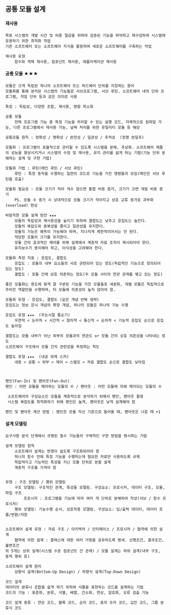 ## 공통 모듈 설계

#### 재사용
	목표 시스템의 개발 시간 및 비용 절감을 위하여 검증된 기능을 파악하고 재구성하여 시스템에 응용하기 위한 최적화 작업
	기존 소프트웨어 또는 소프트웨어 지식을 활용하여 새로운 소프트웨어를 구축하는 작업

	재사용 유형
		함수와 객체 재사용, 컴포넌트 재사용, 애플리케이션 재사용


#### 공통 모듈 ★★★
	모듈은 크게 독립된 하나의 소프트웨어 또는 하드웨어 단위를 지칭하는 용어
	모듈화를 통해 분리된 시스템의 기능들로 서브프로그램, 서브 루틴, 소프트웨어 내의 단위 프로그램, 작업 단위 등과 같은 의미로 사용

	특징 : 독립성, 다양한 조합, 재사용, 영향 최소화

	공통 모듈
		전체 프로그램 기능 중 특정 기능을 처리할 수 있는 실행 코드, 자체적으로 컴파일 가능, 다른 프로그램에서 재사용 가능, 날짜 처리를 위한 유틸리티 모듈 등 해당

	공통모듈 원칙 : 정확성 / 명확성 / 완전성 / 일관성 / 추적성  (정명 완일추)

	모듈화 : 프로그램이 효율적으로 관리될 수 있도록 시스템을 분해, 추상화. 소프트웨어 제품의 성능을 향상시키거나 시스템의 수정 및 재사용, 유지 관리를 쉽게 하는 기법(기능 단위 분해하는 설계 및 구현 기법)

	모듈화 기법 : 루틴(메인 루틴 / 서브 루틴)
		루틴 : 특정 동작을 수행하는 일련의 코드로 기능을 가진 명령들의 모임(메인은 서브 루틴을 호출)

	모듈화 필요성 : 모듈 크기가 작아 개수 많으면 통합 비용 증가, 크기가 크면 개발 비용 증가
		PS. 모듈 수 증가 시 상대적으로 모듈 크기가 작아지고 상호 교류 증가로 과부화(overload) 현상

	바람직한 모듈 설계 방안 ★★★
		모듈의 독립성과 재사용성을 높이기 위하여 결합도는 낮추고 응집도는 높인다.
		모듈의 복잡도와 중복성을 줄이고 일관성을 유지한다.
		모듈의 기능은 예측이 가능해야 하며, 지나치게 제한적이어서는 안 된다.
		적당한 모듈의 크기를 유지한다.
		모듈 간의 효과적인 제어를 위해 설계에서 계층적 자료 조직이 제시되어야 한다.
		유지보수가 용이해야 하고, 이식성을 고려해야 한다.

	모듈화 측정 지표 : 응집도, 결합도
		응집도 : 모듈의 내부 요소들의 서로 관련되어 있는 정도(독립적인 기능으로 정의되어 있는 정도)
		결합도 : 모듈 간에 상호 의존하는 정도(두 모듈 사이의 연관 관계를 맺고 있는 정도)

	좋은 모듈화는 용도에 맞게 잘 구분된 기능을 가진 모듈들로 세분화, 개별 모듈은 독립적으로 주어진 역할만을 수행하며, 타 모듈에 의존성이 높지 않아야 함.

	모듈화 유형 - 응집도, 결합도 (같은 개념 반복 생략)
	응집도는 정보 은닉 개념의 확장 개념, 하나의 모듈은 하나의 기능 수행

	응집도 유형 ★★★  (우논시절 통순기)
		우연적 < 논리적 < 시간적 < 절차적 < 통신적 < 순차적 < 기능적 응집도 순으로 응집도 높아짐

	결합도는 모듈 내부가 아닌 외부의 모듈과의 연관도 or 모듈 간의 상호 의존성을 나타내는 정도
	소프트웨어 구조에서 모듈 간의 관련성을 측정하는 척도

	결합도 유형 ★★★  (내공 외제 스자)
		내용 > 공통 > 외부 > 제어 > 스탬프 > 자료 결합도 순으로 결합도 낮아짐



	팬인(Fan-In) 및 팬아웃(Fan-Out)
	팬인 : 어떤 모듈을 제어하는 모듈의 수 / 팬아웃 : 어떤 모듈에 의해 제어되는 모듈의 수

	 소프트웨어의 구성요소인 모듈을 계층적으로 분석하기 위해서 팬인, 팬아웃 활용
	 시스템 복잡도를 최적화하기 위해 팬인은 높게, 팬아웃은 낮게 설계해야 함

	팬인 및 팬아웃 계산 방법 : 팬인은 모듈 자신 기준으로 들어올 때, 팬아웃은 나갈 때 +1


#### 설계 모델링
	요구사항 분석 단계에서 규명된 필수 기능들의 구체적인 구현 방법을 명시하는 기법

	설계 모델링 원칙
		소프트웨어 설계는 변경이 쉽도록 구조화되어야 함
		하나의 함수 안에 특정 기능을 수행하는데 필요한 자료만 사용하도록 규제
		독립적이고 기능적인 특성을 지닌 모듈 단위로 분할 설계
		계층적 구조를 가져야 함


	유형 : 구조 모델링 / 행위 모델링
		구조 모델링: 구조적인 관계, 특성들 모델링. 구성요소: 프로시저, 데이터 구조, 모듈, 파일 구조
			프로시저 : 프로그램을 기능에 따라 여러 개 단위로 분해하여 작성(서브 / 함수 프로시저)
		행위 모델링: 기능수행 순서, 상호작용 모델링. 구성요소: 입/출력 데이터, 데이터 흐름/변환/저장


	소프트웨어 설계 유형 : 자료 구조 / 아키텍처 / 인터페이스 / 프로시저 / 협약에 의한 설계
		협약에 의한 설계 : 클래스에 대한 여러 가정을 공유하도록 명세. 선행조건, 결과조건, 불변조건
	위 5개는 상위 설계(시스템 수준 컴포넌트 간 관계) / 모듈 설계는 하위 설계(내부 구조, 동적 행위 등)

	소프트웨어 설계 원리
		상향식 설계(Bottom-Up Design) / 하향식 설계(Top-Down Design)

	코드 설계
	데이터의 분류나 조합을 쉽게 하기 위하여 사물을 표현하는 코드를 설계하는 기법
	코드의 기능 : 표준화, 분류, 식별, 배열, 간소화, 연상, 암호화, 오류 검출 기능

	코드 설계 종류 : 연상 코드, 블록 코드, 순차 코드, 표의 숫자 코드, 십진 코드, 그룹 분류식 코드

